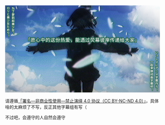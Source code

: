 ![konoha](konoha1.jpg)

请遵循[「署名—非商业性使用—禁止演绎 4.0 协议（CC BY-NC-ND 4.0）」](https://creativecommons.org/licenses/by-nc-nd/4.0/)，具体啥的太麻烦了不写，反正其他字幕组有写（

不过吧，会遵守的人自然会遵守
